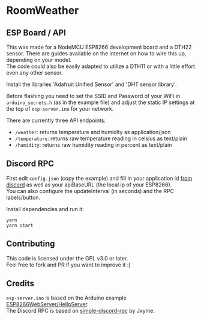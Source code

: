 # RoomWeather

## ESP Board / API

This was made for a NodeMCU ESP8266 development board and a DTH22 sensor. There are guides available on the internet on how to wire this up, depending on your model.  
The code could also be easily adapted to utilize a DTH11 or with a little effort even any other sensor.  

Install the libraries 'Adafruit Unified Sensor' and 'DHT sensor library'.

Before flashing you need to set the SSID and Password of your WiFi in `arduino_secrets.h` (as in the example file) and adjust the static IP settings at the top of `esp-server.ino` for your network.

There are currently three API endpoints:
 - `/weather`: returns temperature and humidity as application/json
 - `/temperature`: returns raw temperature reading in celsius as text/plain
 - `/humidity`: returns raw humidity reading in percent as text/plain

## Discord RPC

First edit `config.json` (copy the example) and fill in your application id [from discord](https://discord.com/developers/applications) as well as your apiBaseURL (the local ip of your ESP8266).  
You can also configure the updateInterval (in seconds) and the RPC labels/button.

Install dependencies and run it:
```
yarn
yarn start
```

## Contributing

This code is licensed under the GPL v3.0 or later.  
Feel free to fork and PR if you want to improve it :)

## Credits

`esp-server.ino` is based on the Arduino example [ESP8266WebServer/HelloServer](https://github.com/esp8266/Arduino/blob/master/libraries/ESP8266WebServer/examples/HelloServer/HelloServer.ino).  
The Discord RPC is based on [simple-discord-rpc](https://github.com/Jxyme/simple-discord-rpc) by Jxyme.
